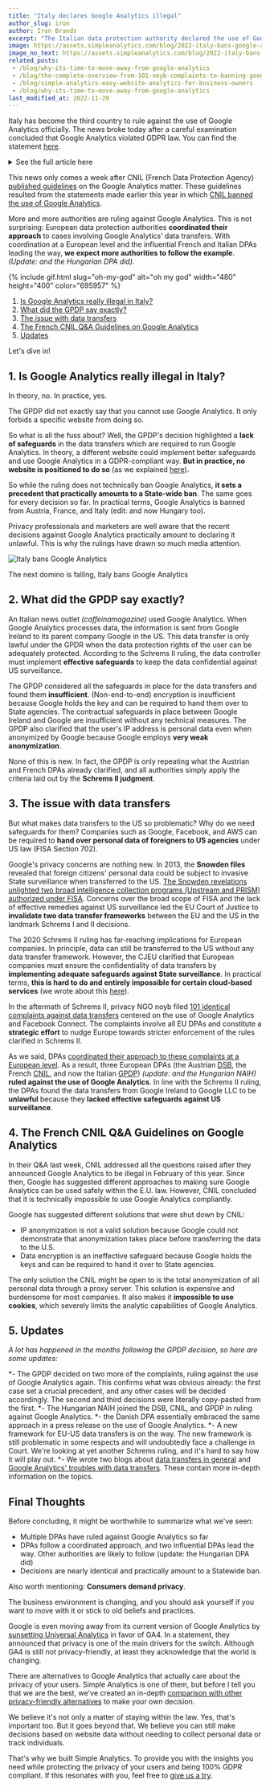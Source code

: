 ```yaml
---
title: "Italy declares Google Analytics illegal"
author_slug: iron
author: Iron Brands
excerpt: "The Italian data protection authority declared the use of Google Analytics in violation with GDPR law"
image: https://assets.simpleanalytics.com/blog/2022-italy-bans-google-analytics/social-media.png
image_no_text: https://assets.simpleanalytics.com/blog/2022-italy-bans-google-analytics/social-media-no-text.png
related_posts:
 - /blog/why-its-time-to-move-away-from-google-analytics
 - /blog/the-complete-overview-from-101-noyb-complaints-to-banning-google-analytics
 - /blog/simple-analytics-easy-website-analytics-for-business-owners
 - /blog/why-its-time-to-move-away-from-google-analytics
last_modified_at: 2022-11-29
---
```


Italy has become the third country to rule against the use of Google Analytics officially. The news broke today after a careful examination concluded that Google Analytics violated GDPR law. You can find the statement [here](https://www.gpdp.it/web/guest/home/docweb/-/docweb-display/docweb/9782874#english).

<details markdown="1">
<summary>See the full article here</summary>

> ## Italian SA bans use of Google Analytics
> 
> ### No adequate safeguards for data transfers to the USA
> 
> A website using Google Analytics (GA) without the safeguards set out in the EU GDPR violates data protection law because it transfers users' data to the USA, which is a country without an adequate level of data protection.
> 
> The Italian SA came to this conclusion after a complex fact-finding exercise it had started in close coordination with other EU data protection authorities following complaints it had received. The Italian SA found that the website operators using GA collected, via cookies, information on user interactions with the respective websites, visited pages and services on offer. The multifarious set of data collected in this connection included the user device IP address along with information on browser, operating system, screen resolution, selected language, date and time of page viewing. This information was found to be transferred to the USA. In determining that the processing was unlawful, the Italian SA reiterated that an IP address is a personal data and would not be anonymised even if it were truncated – given Google’s capabilities to enrich such data through additional information it holds.
> 
> Based on the above findings, the Italian SA adopted a decision, to be followed by additional ones, [reprimanding](https://www.gpdp.it/garante/doc.jsp?ID=9782890) Caffeina Media S.r.l. – a website operator – and ordering it to bring the processing into compliance with the GDPR by ninety days. This deadline was considered to be appropriate in order to allow the operator to implement adequate measures in connection with the data transfer; if this is found not to be the case, suspension of the GA-related data flows to the USA will be ordered.
> 
> The Italian SA highlighted, in particular, that US-based governmental and intelligence agencies may access the personal data being transferred without the required safeguards; it pointed out in this regard that the measures adopted by Google to supplement the data transfer instruments did not ensure an adequate level of protection for users’ personal data in the light of the guidance provided by the EDPB through its Recommendations No 1/2020 of 18 June 2021.
> 
> The Italian SA wishes to draw the attention of all the Italian website operators, both public and private, to the unlawfulness of the data transfers to the USA as resulting from the use of GA – partly on account of the many alerts and queries received so far. The Italian SA calls upon all controllers to verify that the use of cookies and other tracking tools on their websites is compliant with data protection law; this applies in particular to Google Analytics and similar services.
> 
> Upon expiry of the 90-day deadline set out in its decision, the Italian SA will check that the data transfers at issue are compliant with the EU GDPR, including by way of ad-hoc inspections.
> 
> Rome, 23 June 2022

</details>

This news only comes a week after CNIL (French Data Protection Agency) [published guidelines](https://blog.simpleanalytics.com/cnil-update-google-analytics-is-still-illegal) on the Google Analytics matter. These guidelines resulted from the statements made earlier this year in which [CNIL banned the use of Google Analytics](https://blog.simpleanalytics.com/france-rules-google-analytics-to-be-in-conflict-with-gdpr-ruling).

More and more authorities are ruling against Google Analytics. This is not surprising: European data protection authorities **coordinated their approach** to cases involving Google Analytics’ data transfers. With coordination at a European level and the influential French and Italian DPAs leading the way, **we expect more authorities to follow the example**. *(Update: and the Hungarian DPA did).*

{% include gif.html slug="oh-my-god" alt="oh my god" width="480" height="400" color="695957" %}

1.  [Is Google Analytics really illegal in Italy?](#1-is-google-analytics-really-illegal-in-italy)
2.  [What did the GPDP say exactly?](#2-what-did-the-GPDP-say-exactly)
3.  [The issue with data transfers](#3-the-issue-with-data-transfers)
4.  [The French CNIL Q&A Guidelines on Google Analytics](#4-the-french-cnil-qa-guidelines-on-google-analytics)
5.  [Updates](#5-updates)

Let's dive in!

## 1.  Is Google Analytics really illegal in Italy?

In theory, no. In practice, yes.

The GPDP did not exactly say that you cannot use Google Analytics. It only forbids a specific website from doing so.

So what is all the fuss about? Well, the GPDP's decision highlighted a **lack of safeguards** in the data transfers which are required to run Google Analytics. In theory, a different website could implement better safeguards and use Google Analytics in a GDPR-compliant way. **But in practice, no website is positioned to do so** (as we explained [here](https://www.simpleanalytics.com/blog/how-to-move-forward-with-data-transfers-between-the-eu-us#3-supplementary-measures-for-data-transfers)).

So while the ruling does not technically ban Google Analytics, **it sets a precedent that practically amounts to a State-wide ban**. The same goes for every decision so far. In practical terms, Google Analytics is banned from Austria, France, and Italy  (edit: and now Hungary too).

Privacy professionals and marketers are well aware that the recent decisions against Google Analytics practically amount to declaring it unlawful. This is why the rulings have drawn so much media attention.

<img src="https://assets.simpleanalytics.com/blog/2022-italy-bans-google-analytics/social-media-no-text.png" alt="Italy bans Google Analytics" class="border-radius" />
<p class="caption" markdown="1">
  The next domino is falling, Italy bans Google Analytics
</p>

## 2.  What did the GPDP say exactly?

An Italian news outlet *(caffeinamagazine)* used Google Analytics. When Google Analytics processes data, the information is sent from Google Ireland to its parent company Google in the US. This data transfer is only lawful under the GPDR when the data protection rights of the user can be adequately protected. According to the Schrems II ruling, the data controller must implement **effective safeguards** to keep the data confidential against US surveillance.

The GPDP considered all the safeguards in place for the data transfers and found them **insufficient**. (Non-end-to-end) encryption is insufficient because Google holds the key and can be required to hand them over to State agencies. The contractual safeguards in place between Google Ireland and Google are insufficient without any technical measures. The GPDP also clarified that the user's IP address is personal data even when anonymized by Google because Google employs **very weak anonymization**.

None of this is new. In fact, the GPDP is only repeating what the Austrian and French DPAs already clarified, and all authorities simply apply the criteria laid out by the **Schrems II judgment**.

## 3.  The issue with data transfers

But what makes data transfers to the US so problematic? Why do we need safeguards for them? Companies such as Google, Facebook, and AWS can be required to **hand over personal data of foreigners to US agencies** under US law (FISA Section 702).

Google's privacy concerns are nothing new. In 2013, the **Snowden files** revealed that foreign citizens' personal data could be subject to invasive State surveillance when transferred to the US. [The Snowden revelations unlighted two broad intelligence collection programs (Upstream and PRISM) authorized under FISA](https://noyb.eu/en/project/eu-us-transfers). Concerns over the broad scope of FISA and the lack of effective remedies against US surveillance led the EU Court of Justice to **invalidate two data transfer frameworks** between the EU and the US in the landmark Schrems I and II decisions.

The 2020 Schrems II ruling has far-reaching implications for European companies. In principle, data can still be transferred to the US without any data transfer framework. However, the CJEU clarified that European companies must ensure the confidentiality of data transfers by **implementing adequate safeguards against State surveillance**. In practical terms, **this is hard to do and entirely impossible for certain cloud-based services** (we wrote about this [here](https://www.simpleanalytics.com/blog/how-to-move-forward-with-data-transfers-between-the-eu-us#3-supplementary-measures-for-data-transfers)).

In the aftermath of Schrems II, privacy NGO noyb filed [101 identical complaints against data transfers](https://noyb.eu/en/101-complaints-eu-us-transfers-filed) centered on the use of Google Analytics and Facebook Connect. The complaints involve all EU DPAs and constitute a **strategic effort** to nudge Europe towards stricter enforcement of the rules clarified in Schrems II.

As we said, DPAs [coordinated their approach to these complaints at a European level](https://edpb.europa.eu/news/news/2020/european-data-protection-board-thirty-seventh-plenary-session-guidelines-controller_en). As a result, three European DPAs (the Austrian [DSB](https://gdprhub.eu/index.php?title=DSB_(Austria)_-_2021-0.586.257_(D155.027)), the French [CNIL](https://gdprhub.eu/index.php?title=DSB_(Austria)_-_2021-0.586.257_(D155.027)), and now the Italian [GPDP](https://gdprhub.eu/index.php?title=Garante_per_la_protezione_dei_dati_personali_(Italy)_-_9782890)) *(update: and the Hungarian NAIH)* **ruled against the use of Google Analytics**. In line with the Schrems II ruling, the DPAs found the data transfers from Google Ireland to Google LLC to be **unlawful** because they **lacked effective safeguards against US surveillance**.

## 4.  The French CNIL Q&A Guidelines on Google Analytics

In their Q&A last week, CNIL addressed all the questions raised after they announced Google Analytics to be illegal in February of this year. Since then, Google has suggested different approaches to making sure Google Analytics can be used safely within the E.U. law. However, CNIL concluded that it is technically impossible to use Google Analytics compliantly.

Google has suggested different solutions that were shut down by CNIL:

-   IP anonymization is not a valid solution because Google could not demonstrate that anonymization takes place before transferring the data to the U.S.
-   Data encryption is an ineffective safeguard because Google holds the keys and can be required to hand it over to State agencies.

The only solution the CNIL might be open to is the total anonymization of all personal data through a proxy server. This solution is expensive and burdensome for most companies. It also makes it **impossible to use cookies**, which severely limits the analytic capabilities of Google Analytics.

## 5.  Updates 

*A lot has happened in the months following the GPDP decision, so here are some updates:*

*- The GPDP decided on two more of the complaints, ruling against the use of Google Analytics again. This confirms what was obvious already: the first case set a crucial precedent, and any other cases will be decided accordingly. The second and third decisions were literally copy-pasted from the first.
*-   The Hungarian NAIH joined the DSB, CNIL, and GPDP in ruling against Google Analytics.
*-   the Danish DPA essentially embraced the same approach in a press release on the use of Google Analytics.
*-   A new framework for EU-US data transfers is on the way. The new framework is still problematic in some respects and will undoubtedly face a challenge in Court. We're looking at yet another Schrems ruling, and it's hard to say how it will play out.
*-   We wrote two blogs about [data transfers in general](https://www.simpleanalytics.com/blog/how-to-move-forward-with-data-transfers-between-the-eu-us) and [Google Analytics' troubles with data transfers](https://www.simpleanalytics.com/blog/the-complete-overview-from-101-noyb-complaints-to-banning-google-analytics). These contain more in-depth information on the topics.

## Final Thoughts

Before concluding, it might be worthwhile to summarize what we've seen:

-   Multiple DPAs have ruled against Google Analytics so far
-   DPAs follow a coordinated approach, and two influential DPAs lead the way. Other authorities are likely to follow (update: the Hungarian DPA did)
-   Decisions are nearly identical and practically amount to a Statewide ban.

Also worth mentioning: **Consumers demand privacy**.

The business environment is changing, and you should ask yourself if you want to move with it or stick to old beliefs and practices.

Google is even moving away from its current version of Google Analytics by [sunsetting Universal Analytics](https://blog.simpleanalytics.com/google-to-sunset-universal-analytics-in-2023) in favor of GA4. In a statement, they announced that privacy is one of the main drivers for the switch. Although GA4 is still not privacy-friendly, at least they acknowledge that the world is changing.

There are alternatives to Google Analytics that actually care about the privacy of your users. Simple Analytics is one of them, but before I tell you that we are the best, we've created an in-depth [comparison with other privacy-friendly alternatives](https://blog.simpleanalytics.com/4-privacy-friendly-google-analytics-alternatives) to make your own decision.

We believe it's not only a matter of staying within the law. Yes, that's important too. But it goes beyond that. We believe you can still make decisions based on website data without needing to collect personal data or track individuals.

That's why we built Simple Analytics. To provide you with the insights you need while protecting the privacy of your users and being 100% GDPR compliant. If this resonates with you, feel free to [give us a try](https://simpleanalytics.com/welcome).
